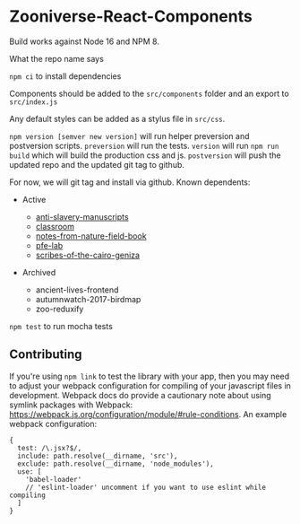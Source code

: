 Zooniverse-React-Components
===========================

Build works against Node 16 and NPM 8.

What the repo name says

`npm ci` to install dependencies

Components should be added to the `src/components` folder and an export to `src/index.js`

Any default styles can be added as a stylus file in `src/css`.

`npm version [semver new version]` will run helper preversion and postversion scripts. `preversion` will run the tests. `version` will run `npm run build` which will build the production css and js. `postversion` will push the updated repo and the updated git tag to github.

For now, we will git tag and install via github.
Known dependents:

- Active
  - [anti-slavery-manuscripts](https://github.com/zooniverse/anti-slavery-manuscripts)
  - [classroom](https://github.com/zooniverse/classroom)
  - [notes-from-nature-field-book](https://github.com/zooniverse/notes-from-nature-field-book)
  - [pfe-lab](https://github.com/zooniverse/pfe-lab)
  - [scribes-of-the-cairo-geniza](https://github.com/zooniverse/scribes-of-the-cairo-geniza)

- Archived
  - ancient-lives-frontend
  - autumnwatch-2017-birdmap
  - zoo-reduxify

`npm test` to run mocha tests

## Contributing

If you're using `npm link` to test the library with your app, then you may need to adjust your webpack configuration for compiling of your javascript files in development. Webpack docs do provide a cautionary note about using symlink packages with Webpack: https://webpack.js.org/configuration/module/#rule-conditions. An example webpack configuration:

```
{
  test: /\.jsx?$/,
  include: path.resolve(__dirname, 'src'),
  exclude: path.resolve(__dirname, 'node_modules'),
  use: [
    'babel-loader'
    // 'eslint-loader' uncomment if you want to use eslint while compiling
  ]
}
```
